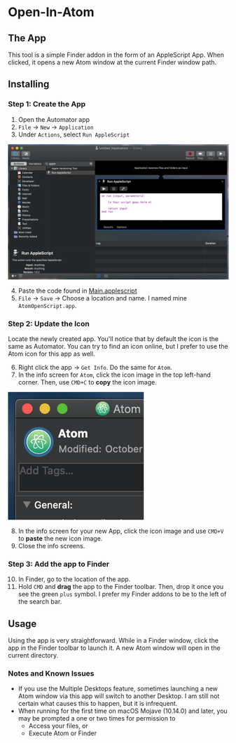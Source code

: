 # Open-In-Atom

## The App
This tool is a simple Finder addon in the form of an AppleScript App. When clicked, it opens a new Atom window at the current Finder window path.


## Installing

### Step 1: Create the App
1. Open the Automator app
2. `File` -> `New` -> `Application`
3. Under `Actions`, select `Run AppleScript`

![](../Images/1-Automator.png)

4. Paste the code found in [Main.applescript](./Main.applescript)
5. `File` -> `Save` -> Choose a location and name. I named mine `AtomOpenScript.app`.

### Step 2: Update the Icon
Locate the newly created app. You'll notice that by default the icon is the same as Automator. You can try to find an icon online, but I prefer to use the Atom icon for this app as well.

6. Right click the app -> `Get Info`. Do the same for `Atom`.
7. In the info screen for `Atom`, click the icon image in the top left-hand corner. Then, use `CMD+C` to **copy** the icon image.

![](../Images/2-Atom-Info.png)

8. In the info screen for your new App, click the icon image and use `CMD+V` to **paste** the new icon image.
9. Close the info screens.

### Step 3: Add the app to Finder

10. In Finder, go to the location of the app.
11. Hold `CMD` and **drag** the app to the Finder toolbar. Then, drop it once you see the green `plus` symbol. I prefer my Finder addons to be to the left of the search bar.


## Usage
Using the app is very straightforward. While in a Finder window, click the app in the Finder toolbar to launch it. A new Atom window will open in the current directory.


### Notes and Known Issues
- If you use the Multiple Desktops feature, sometimes launching a new Atom window via this app will switch to another Desktop. I am still not certain what causes this to happen, but it is infrequent.
- When running for the first time on macOS Mojave (10.14.0) and later, you may be prompted a one or two times for permission to
  - Access your files, or
  - Execute Atom or Finder
